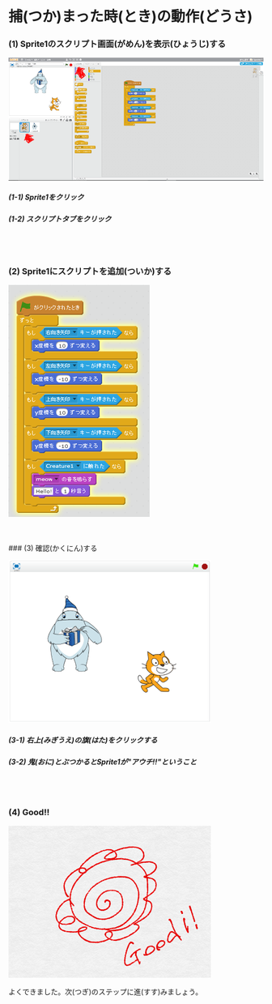 # 捕(つか)まった時(とき)の動作(どうさ)


### (1) Sprite1のスクリプト画面(がめん)を表示(ひょうじ)する
![](v01.png)
##### (1-1) Sprite1をクリック
##### (1-2) スクリプトタブをクリック
<br>
<br>

### (2) Sprite1にスクリプトを追加(ついか)する

![](vs01.png)

<br>
<br>
### (3) 確認(かくにん)する

![](con01.png)

##### (3-1) 右上(みぎうえ)の旗(はた)をクリックする
##### (3-2) 鬼(おに)とぶつかるとSprite1が"アウチ!!"ということ


<br>
<br>

### (4) Good!!

![](../good.png)

よくできました。次(つぎ)のステップに進(すす)みましょう。

<br>
<br>